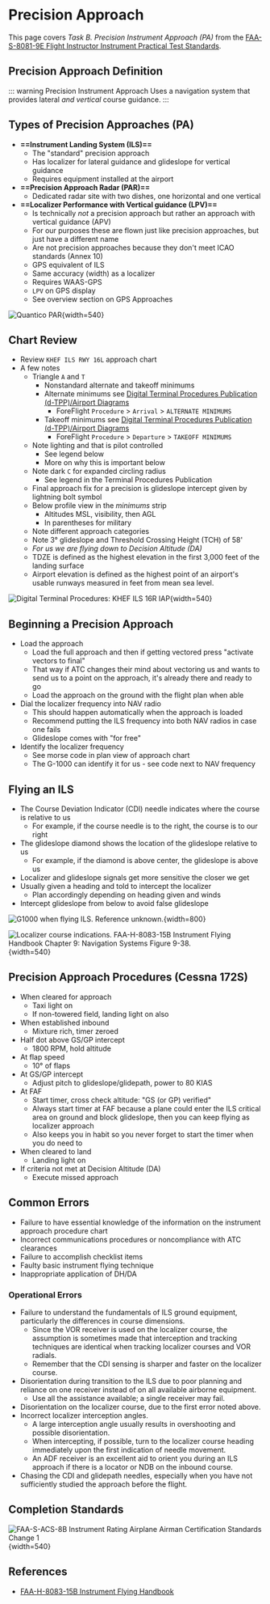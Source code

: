 # Precision Approach

This page covers *Task B. Precision Instrument Approach (PA)* from the [FAA-S-8081-9E Flight Instructor Instrument Practical Test Standards](https://www.faa.gov/training_testing/testing/acs/cfi_instrument_pts_9.pdf).

## Precision Approach Definition

::: warning Precision Instrument Approach
Uses a navigation system that provides lateral *and vertical* course guidance.
:::

## Types of Precision Approaches (PA)

* **==Instrument Landing System (ILS)==**
  * The "standard" precision approach
  * Has localizer for lateral guidance and glideslope for vertical guidance
  * Requires equipment installed at the airport
* **==Precision Approach Radar (PAR)==**
  * Dedicated radar site with two dishes, one horizontal and one vertical
* **==Localizer Performance with Vertical guidance (LPV)==**
  * Is technically *not* a precision approach but rather an approach with vertical guidance (APV)
  * For our purposes these are flown just like precision approaches, but just have a different name
  * Are not precision approaches because they don't meet ICAO standards (Annex 10)
  * GPS equivalent of ILS
  * Same accuracy (width) as a localizer
  * Requires WAAS-GPS
  * `LPV` on GPS display
  * See overview section on GPS Approaches

![Quantico PAR](/img/knyg-par.png){width=540}

## Chart Review

* Review `KHEF ILS RWY 16L` approach chart
* A few notes
  * Triangle `A` and `T`
    * Nonstandard alternate and takeoff minimums
    * Alternate minimums see [Digital Terminal Procedures Publication (d-TPP)/Airport Diagrams](https://www.faa.gov/air_traffic/flight_info/aeronav/digital_products/dtpp/)
      * ForeFlight `Procedure` > `Arrival` > `ALTERNATE MINIMUMS`
    * Takeoff minimums see [Digital Terminal Procedures Publication (d-TPP)/Airport Diagrams](https://www.faa.gov/air_traffic/flight_info/aeronav/digital_products/dtpp/)
      * ForeFlight `Procedure` > `Departure` > `TAKEOFF MINIMUMS`
  * Note lighting and that is pilot controlled
    * See legend below
    * More on why this is important below
  * Note dark `C` for expanded circling radius
    * See legend in the Terminal Procedures Publication
  * Final approach fix for a precision is glideslope intercept given by lightning bolt symbol
  * Below profile view in the *minimums* strip
    * Altitudes MSL, visibility, then AGL
    * In parentheses for military
  * Note different approach categories
  * Note 3&#176; glideslope and Threshold Crossing Height (TCH) of 58'
  * *For us we are flying down to Decision Altitude (DA)*
  * TDZE is defined as the highest elevation in the first 3,000 feet of the landing surface
  * Airport elevation is defined as the highest point of an airport's usable runways measured in feet from mean sea level.

![Digital Terminal Procedures: KHEF ILS 16R IAP](/img/tpp/dtpp-khef-ils-16r-iap.jpg){width=540}

## Beginning a Precision Approach

* Load the approach
  * Load the full approach and then if getting vectored press "activate vectors to final"
  * That way if ATC changes their mind about vectoring us and wants to send us to a point on the approach, it's already there and ready to go
  * Load the approach on the ground with the flight plan when able
* Dial the localizer frequency into NAV radio
  * This should happen automatically when the approach is loaded
  * Recommend putting the ILS frequency into both NAV radios in case one fails
  * Glideslope comes with "for free"
* Identify the localizer frequency
  * See morse code in plan view of approach chart
  * The G-1000 can identify it for us - see code next to NAV frequency

## Flying an ILS

* The Course Deviation Indicator (CDI) needle indicates where the course is relative to us
  * For example, if the course needle is to the right, the course is to our right
* The glideslope diamond shows the location of the glideslope relative to us
  * For example, if the diamond is above center, the glideslope is above us
* Localizer and glideslope signals get more sensitive the closer we get
* Usually given a heading and told to intercept the localizer
  * Plan accordingly depending on heading given and winds
* Intercept glideslope from below to avoid false glideslope

![G1000 when flying ILS. Reference unknown.](/img/g1000-ils.jpg){width=800}

![Localizer course indications. [FAA-H-8083-15B Instrument Flying Handbook](https://www.faa.gov/sites/faa.gov/files/regulations_policies/handbooks_manuals/aviation/FAA-H-8083-15B.pdf) Chapter 9: Navigation Systems Figure 9-38.](/img/ifh/ifh-figure-9-38-localizer.jpg){width=540}

## Precision Approach Procedures (Cessna 172S)

* When cleared for approach
  * Taxi light on
  * If non-towered field, landing light on also
* When established inbound
  * Mixture rich, timer zeroed
* Half dot above GS/GP intercept
  * 1800 RPM, hold altitude
* At flap speed
  * 10&#176; of flaps
* At GS/GP intercept
  * Adjust pitch to glideslope/glidepath, power to 80 KIAS
* At FAF
  * Start timer, cross check altitude: "GS (or GP) verified"
  * Always start timer at FAF because a plane could enter the ILS critical area on ground and block glideslope, then you can keep flying as localizer approach
  * Also keeps you in habit so you never forget to start the timer when you do need to
* When cleared to land
  * Landing light on
* If criteria not met at Decision Altitude (DA)
  * Execute missed approach

## Common Errors

* Failure to have essential knowledge of the information on the instrument approach procedure chart
* Incorrect communications procedures or noncompliance with ATC clearances
* Failure to accomplish checklist items
* Faulty basic instrument flying technique
* Inappropriate application of DH/DA

### Operational Errors

* Failure to understand the fundamentals of ILS ground equipment, particularly the differences in course dimensions.
  * Since the VOR receiver is used on the localizer course, the assumption is sometimes made that interception and tracking techniques are identical when tracking localizer courses and VOR radials.
  * Remember that the CDI sensing is sharper and faster on the localizer course.
* Disorientation during transition to the ILS due to poor planning and reliance on one receiver instead of on all available airborne equipment.
  * Use all the assistance available; a single receiver may fail.
* Disorientation on the localizer course, due to the first error noted above.
* Incorrect localizer interception angles.
  * A large interception angle usually results in overshooting and possible disorientation.
  * When intercepting, if possible, turn to the localizer course heading immediately upon the first indication of needle movement.
  * An ADF receiver is an excellent aid to orient you during an ILS approach if there is a locator or NDB on the inbound course.
* Chasing the CDI and glidepath needles, especially when you have not sufficiently studied the approach before the flight.

## Completion Standards

![[FAA-S-ACS-8B Instrument Rating Airplane Airman Certification Standards Change 1](https://www.faa.gov/sites/faa.gov/files/training_testing/testing/acs/instrument_rating_acs_change_1.pdf)](/img/instrument-acs/instrument-acs-vi-b-precision-approach.png){width=540}

## References

* [FAA-H-8083-15B Instrument Flying Handbook](https://www.faa.gov/sites/faa.gov/files/regulations_policies/handbooks_manuals/aviation/FAA-H-8083-15B.pdf)
